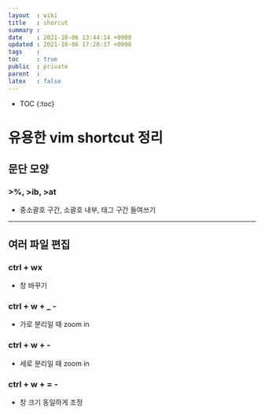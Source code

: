 ```yaml
---
layout  : wiki
title   : shorcut
summary : 
date    : 2021-10-06 13:44:14 +0900
updated : 2021-10-06 17:20:37 +0900
tags    : 
toc     : true
public  : private
parent  : 
latex   : false
---
```

* TOC
{:toc}

# 유용한 vim shortcut 정리 
 
## 문단 모양

### >%, >ib, >at
- 중소괄호 구간, 소괄호 내부, 태그 구간 들여쓰기

--- 

## 여러 파일 편집

### ctrl + wx
- 창 바꾸기

### ctrl + w + _ - 
- 가로 분리일 때 zoom in

### ctrl + w +   - 
- 세로 분리일 때 zoom in

### ctrl + w + = - 
- 창 크기 동일하게 조정
